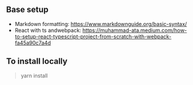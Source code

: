 ## Base setup

- Markdown formatting: https://www.markdownguide.org/basic-syntax/
- React with ts andwebpack: https://muhammad-ata.medium.com/how-to-setup-react-typescript-project-from-scratch-with-webpack-fa45a90c7a4d

## To install locally

> yarn install